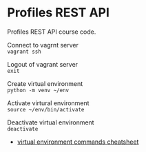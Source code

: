 # Profiles REST API

Profiles REST API course code.

Connect to vagrnt server  
`vagrant ssh`

Logout of vagrant server  
`exit`

Create virtual environment  
`python -m venv ~/env`

Activate virtural environment  
`source ~/env/bin/activate`

Deactivate virtual environment  
`deactivate`

- [virtual environment commands cheatsheet](https://python-guide.readthedocs.io/en/latest/dev/virtualenvs/)
